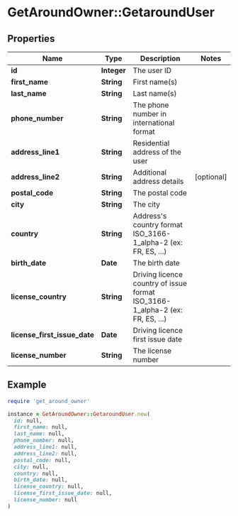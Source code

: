 # GetAroundOwner::GetaroundUser

## Properties

| Name | Type | Description | Notes |
| ---- | ---- | ----------- | ----- |
| **id** | **Integer** | The user ID |  |
| **first_name** | **String** | First name(s) |  |
| **last_name** | **String** | Last name(s) |  |
| **phone_number** | **String** | The phone number in international format |  |
| **address_line1** | **String** | Residential address of the user |  |
| **address_line2** | **String** | Additional address details | [optional] |
| **postal_code** | **String** | The postal code |  |
| **city** | **String** | The city |  |
| **country** | **String** | Address&#39;s country format ISO_3166-1_alpha-2 (ex: FR, ES, ...) |  |
| **birth_date** | **Date** | The birth date |  |
| **license_country** | **String** | Driving licence country of issue format ISO_3166-1_alpha-2 (ex: FR, ES, ...) |  |
| **license_first_issue_date** | **Date** | Driving licence first issue date |  |
| **license_number** | **String** | The license number |  |

## Example

```ruby
require 'get_around_owner'

instance = GetAroundOwner::GetaroundUser.new(
  id: null,
  first_name: null,
  last_name: null,
  phone_number: null,
  address_line1: null,
  address_line2: null,
  postal_code: null,
  city: null,
  country: null,
  birth_date: null,
  license_country: null,
  license_first_issue_date: null,
  license_number: null
)
```

